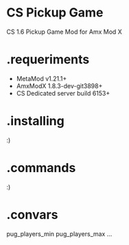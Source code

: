CS Pickup Game
==============

CS 1.6 Pickup Game Mod for Amx Mod X

.requeriments
=============
- MetaMod v1.21.1+
- AmxModX 1.8.3-dev-git3898+
- CS Dedicated server build 6153+

.installing
===========
:)

.commands
=========
:)

.convars
======
pug_players_min
pug_players_max
...
